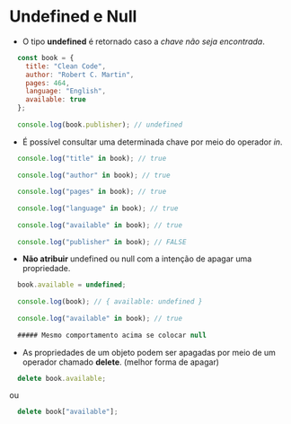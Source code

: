 # Undefined e Null

- O tipo **undefined** é retornado caso a _chave não seja encontrada_.
```javascript
  const book = {
    title: "Clean Code",
    author: "Robert C. Martin", 
    pages: 464,
    language: "English",
    available: true
  };
  
  console.log(book.publisher); // undefined
```

- É possível consultar uma determinada chave por meio do operador *in*.
```javascript
  console.log("title" in book); // true
  
  console.log("author" in book); // true
  
  console.log("pages" in book); // true 
  
  console.log("language" in book); // true  
  
  console.log("available" in book); // true
  
  console.log("publisher" in book); // FALSE
```

- **Não atribuir** undefined ou null com a intenção de apagar uma propriedade.
```javascript
  book.available = undefined;
 
  console.log(book); // { available: undefined }
 
  console.log("available" in book); // true
 
  ##### Mesmo comportamento acima se colocar null
```

- As propriedades de um objeto podem ser apagadas por meio de um operador chamado **delete**. (melhor forma de apagar) 
```javascript
  delete book.available;
```
ou
```javascript
  delete book["available"];
```